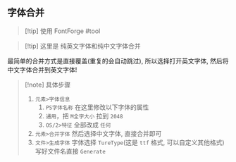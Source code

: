 ## 字体合并

>[!tip] 使用 FontForge #tool

>[!tip] 这里是 纯英文字体和纯中文字体合并

最简单的合并方式是直接覆盖(重复的会自动跳过), 所以选择打开英文字体, 然后将中文字体合并到英文字体!

>[!note] 具体步骤
>1. `元素>字体信息`
> 	  1. `PS字体名称` 在这里修改以下字体的属性
> 	  2.  `通用`，把 `M全字大小` 拉到 `2048`
> 	  3. `OS/2>特征` 全部改成 `任何`
>1. `元素>合并字体` 然后选择中文字体, 直接合并即可
>2. `文件>生成字体` 字体选择 `TureType`(这是 `ttf` 格式, 可以自定义其他格式) 写好文件名直接 `Generate`
